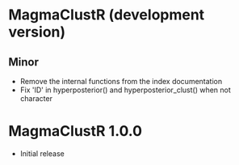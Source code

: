 # MagmaClustR (development version)

## Minor
* Remove the internal functions from the index documentation 
* Fix 'ID' in hyperposterior() and hyperposterior_clust() when not character

# MagmaClustR 1.0.0

* Initial release
